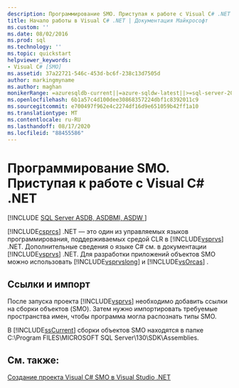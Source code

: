 ```yaml
---
description: Программирование SMO. Приступая к работе с Visual C# .NET
title: Начало работы в Visual C# .NET | Документация Майкрософт
ms.custom: ''
ms.date: 08/02/2016
ms.prod: sql
ms.technology: ''
ms.topic: quickstart
helpviewer_keywords:
- Visual C# [SMO]
ms.assetid: 37a22721-546c-453d-bc6f-238c13d7505d
author: markingmyname
ms.author: maghan
monikerRange: =azuresqldb-current||=azure-sqldw-latest||>=sql-server-2016||=sqlallproducts-allversions||>=sql-server-linux-2017||=azuresqldb-mi-current
ms.openlocfilehash: 6b1a57c4d100dee30868357224dbf1c8392011c9
ms.sourcegitcommit: e700497f962e4c2274df16d9e651059b42ff1a10
ms.translationtype: MT
ms.contentlocale: ru-RU
ms.lasthandoff: 08/17/2020
ms.locfileid: "88455586"
---
```

# <a name="smo-programming---getting-started-in-visual-c-net"></a>Программирование SMO. Приступая к работе с Visual C# .NET
[!INCLUDE [SQL Server ASDB, ASDBMI, ASDW ](../../includes/applies-to-version/sql-asdb-asdbmi-asa.md)]

  [!INCLUDE[csprcs](../../includes/csprcs-md.md)] .NET — это один из управляемых языков программирования, поддерживаемых средой CLR в [!INCLUDE[vsprvs](../../includes/vsprvs-md.md)] .NET. Дополнительные сведения о языке C# см. в документации [!INCLUDE[vsprvs](../../includes/vsprvs-md.md)] .NET. Для разработки приложений объектов SMO можно использовать [!INCLUDE[vsprvslong](../../includes/vsprvslong-md.md)] и [!INCLUDE[vsOrcas](../../includes/vsorcas-md.md)] .  
  
## <a name="references-and-imports"></a>Ссылки и импорт  
 После запуска проекта [!INCLUDE[vsprvs](../../includes/vsprvs-md.md)] необходимо добавить ссылки на сборки объектов (SMO). Затем нужно импортировать требуемые пространства имен, чтобы программа могла распознать типы SMO.  
  
 В [!INCLUDE[ssCurrent](../../includes/sscurrent-md.md)] сборки объектов SMO находятся в папке C:\Program FILES\MICROSOFT SQL Server\130\SDK\Assemblies\.  
  
## <a name="see-also"></a>См. также:  
 [Создание проекта Visual C&#35; SMO в Visual Studio .NET](../../relational-databases/server-management-objects-smo/how-to-create-a-visual-csharp-smo-project-in-visual-studio-net.md)  
  
  
